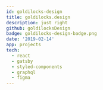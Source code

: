 ```yaml
---
id: goldilocks-design
title: goldilocks.design
description: just right
github: goldilocksDesign
badge: goldilocks-design-badge.png
date: '2019-02-14'
app: projects
tech: 
  - react
  - gatsby
  - styled-components
  - graphql
  - figma
---
```


